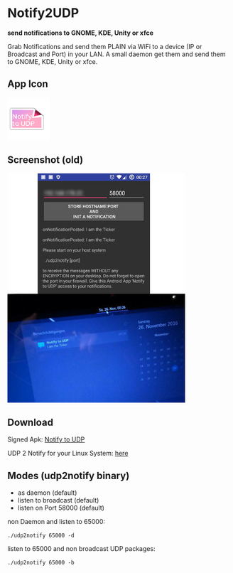 # Notify2UDP

**send notifications to GNOME, KDE, Unity or xfce**

Grab Notifications and send them PLAIN via WiFi to a device (IP or Broadcast and Port) in your LAN.
A small daemon get them and send them to GNOME, KDE, Unity or xfce.

## App Icon

![The App Icon](app/src/main/res/mipmap-xhdpi/ic_launcher.png)

## Screenshot (old)

![Screenshot](photo_v01.jpg)

## Download

Signed Apk: [Notify to UDP](https://raw.githubusercontent.com/no-go/Notify2UDP/master/app/app-release.apk)

UDP 2 Notify for your Linux System: [here](tree/master/udp2notify)

## Modes (udp2notify binary)

- as daemon (default)
- listen to broadcast (default)
- listen on Port 58000 (default)

non Daemon and listen to 65000:

    ./udp2notify 65000 -d

listen to 65000 and non broadcast UDP packages:

    ./udp2notify 65000 -b
